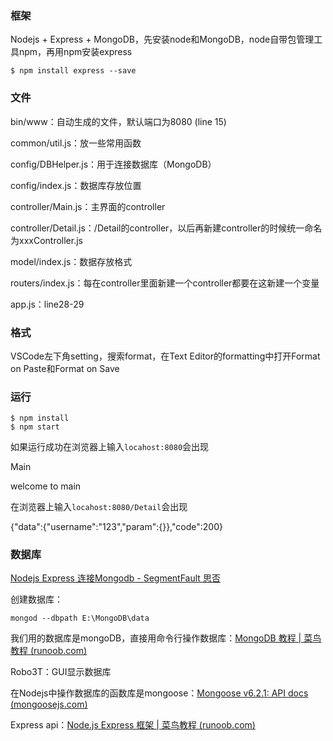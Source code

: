 ### 框架

Nodejs + Express + MongoDB，先安装node和MongoDB，node自带包管理工具npm，再用npm安装express

```shell
$ npm install express --save
```

### 文件

bin/www：自动生成的文件，默认端口为8080 (line 15)

common/util.js：放一些常用函数

config/DBHelper.js：用于连接数据库（MongoDB）

config/index.js：数据库存放位置

controller/Main.js：主界面的controller

controller/Detail.js：/Detail的controller，以后再新建controller的时候统一命名为xxxController.js

model/index.js：数据存放格式

routers/index.js：每在controller里面新建一个controller都要在这新建一个变量

app.js：line28-29

### 格式

VSCode左下角setting，搜索format，在Text Editor的formatting中打开Format on Paste和Format on Save

### 运行

```shell
$ npm install
$ npm start
```

如果运行成功在浏览器上输入`locahost:8080`会出现

Main

welcome to main

在浏览器上输入`locahost:8080/Detail`会出现

{"data":{"username":"123","param":{}},"code":200}

### 数据库

[Nodejs Express 连接Mongodb - SegmentFault 思否](https://segmentfault.com/a/1190000008387379)

创建数据库：

```shell
mongod --dbpath E:\MongoDB\data  
```

我们用的数据库是mongoDB，直接用命令行操作数据库：[MongoDB 教程 | 菜鸟教程 (runoob.com)](https://www.runoob.com/mongodb/mongodb-tutorial.html)

Robo3T：GUI显示数据库

在Nodejs中操作数据库的函数库是mongoose：[Mongoose v6.2.1: API docs (mongoosejs.com)](https://mongoosejs.com/docs/api.html)

Express api：[Node.js Express 框架 | 菜鸟教程 (runoob.com)](https://www.runoob.com/nodejs/nodejs-express-framework.html)
